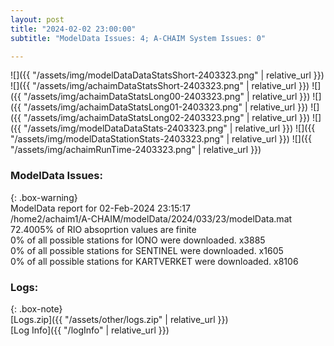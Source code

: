 ```yaml
---
layout: post
title: "2024-02-02 23:00:00"
subtitle: "ModelData Issues: 4; A-CHAIM System Issues: 0"

---
```


![]({{ "/assets/img/modelDataDataStatsShort-2403323.png" | relative_url }})
![]({{ "/assets/img/achaimDataStatsShort-2403323.png" | relative_url }})
![]({{ "/assets/img/achaimDataStatsLong00-2403323.png" | relative_url }})
![]({{ "/assets/img/achaimDataStatsLong01-2403323.png" | relative_url }})
![]({{ "/assets/img/achaimDataStatsLong02-2403323.png" | relative_url }})
![]({{ "/assets/img/modelDataDataStats-2403323.png" | relative_url }})
![]({{ "/assets/img/modelDataStationStats-2403323.png" | relative_url }})
![]({{ "/assets/img/achaimRunTime-2403323.png" | relative_url }})


### ModelData Issues:  
  
{: .box-warning}  
 ModelData report for 02-Feb-2024 23:15:17   
 /home2/achaim1/A-CHAIM/modelData/2024/033/23/modelData.mat   
 72.4005% of RIO absoprtion values are finite   
 0% of all possible stations for IONO were downloaded. x3885   
 0% of all possible stations for SENTINEL were downloaded. x1605   
 0% of all possible stations for KARTVERKET were downloaded. x8106   
  


### Logs:  
  
{: .box-note}  
[Logs.zip]({{ "/assets/other/logs.zip" | relative_url }})  
[Log Info]({{ "/logInfo" | relative_url }})  
